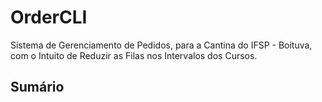 # OrderCLI

Sistema de Gerenciamento de Pedidos, para a Cantina do IFSP - Boituva, com o Intuito de Reduzir as Filas nos Intervalos dos Cursos.

## Sumário
